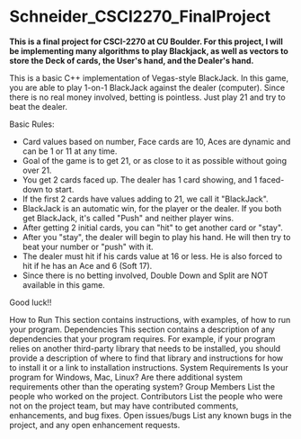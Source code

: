 # Schneider_CSCI2270_FinalProject

**This is a final project for CSCI-2270 at CU Boulder. For this project, I will be implementing many algorithms to play Blackjack, as well as vectors to store the Deck of cards, the User's hand, and the Dealer's hand.**

This is a basic C++ implementation of Vegas-style BlackJack.
In this game, you are able to play 1-on-1 BlackJack against the dealer (computer).
Since there is no real money involved, betting is pointless. Just play 21 and try to beat the dealer.

Basic Rules:
- Card values based on number, Face cards are 10, Aces are dynamic and can be 1 or 11 at any time. 
- Goal of the game is to get 21, or as close to it as possible without going over 21.
- You get 2 cards faced up. The dealer has 1 card showing, and 1 faced-down to start.
- If the first 2 cards have values adding to 21, we call it "BlackJack".
- BlackJack is an automatic win, for the player or the dealer. If you both get BlackJack, it's called "Push" and neither player wins.
- After getting 2 initial cards, you can "hit" to get another card or "stay".
- After you "stay", the dealer will begin to play his hand. He will then try to beat your number or "push" with it.
- The dealer must hit if his cards value at 16 or less. He is also forced to hit if he has an Ace and 6 (Soft 17).
- Since there is no betting involved, Double Down and Split are NOT available in this game.

Good luck!!

How to Run
This section contains instructions, with examples, of how to run your program.
Dependencies
This section contains a description of any dependencies that your program requires. For example, if your program relies on another third-party library that needs to be installed, you should provide a description of where to find that library and instructions for how to install it or a link to installation instructions.
System Requirements
Is your program for Windows, Mac, Linux? Are there additional system requirements other than the operating system?
Group Members
List the people who worked on the project.
Contributors
List the people who were not on the project team, but may have contributed comments, enhancements, and bug fixes.
Open issues/bugs
List any known bugs in the project, and any open enhancement requests.
